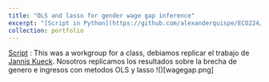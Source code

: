 ```yaml
---
title: "OLS and lasso for gender wage gap inference"
excerpt: "[Script in Python](https://github.com/alexanderquispe/ECO224/blob/main/Labs/replication_1/Grupo%204_lab1%20(Python)%20(2).ipynb) / [Script in R]("https://github.com/alexanderquispe/ECO224/blob/main/Labs/replication_1/Grupo%204_lab1%20(R)2%20(1).ipynb"): We replecate a paper in wage and gender gap."
collection: portfolio
---
```

[Script](https://github.com/alexanderquispe/ECO224/blob/main/Labs/replication_1/Grupo%204_lab1%20(Python)%20(2).ipynb) : This was a workgroup for a class, debiamos replicar el trabajo de [Jannis Kueck](https:https://www.kaggle.com/janniskueck/ols-and-lasso-for-gender-wage-gap-inference?scriptVersionId=68863074). Nosotros replicamos los resultados sobre la brecha de genero e ingresos con metodos OLS y lasso
!()[wagegap.png]